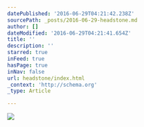 ```yaml
---
datePublished: '2016-06-29T04:21:42.238Z'
sourcePath: _posts/2016-06-29-headstone.md
author: []
dateModified: '2016-06-29T04:21:41.654Z'
title: ''
description: ''
starred: true
inFeed: true
hasPage: true
inNav: false
url: headstone/index.html
_context: 'http://schema.org'
_type: Article

---
```

![](https://the-grid-user-content.s3-us-west-2.amazonaws.com/f112655f-172c-4102-935f-76923206f0c7.png)